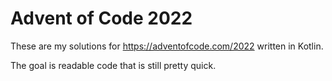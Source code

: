 Advent of Code 2022
===

These are my solutions for https://adventofcode.com/2022 written in Kotlin.

The goal is readable code that is still pretty quick.
